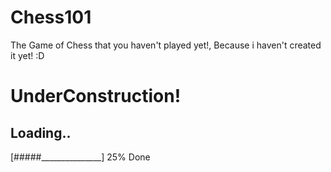 # Chess101
The Game of Chess that you haven't played yet!, Because i haven't created it yet! :D

# UnderConstruction!


## Loading..
   [#####_______________] 25% Done
